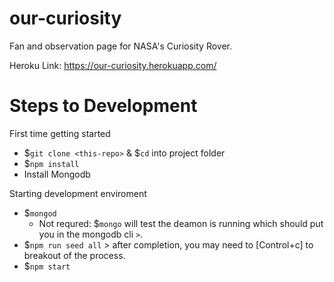 # our-curiosity
Fan and observation page for NASA's Curiosity Rover.

Heroku Link: https://our-curiosity.herokuapp.com/

# Steps to Development 

First time getting started
- $`git clone <this-repo>` & $`cd` into project folder
- $`npm install`
- Install Mongodb

Starting development enviroment
- $`mongod` 
  - Not requred: $`mongo` will test the deamon is running which should put you in the mongodb cli `>`. 
- $`npm run seed all` > after completion, you may need to [Control+c] to breakout of the process. 
- $`npm start`
